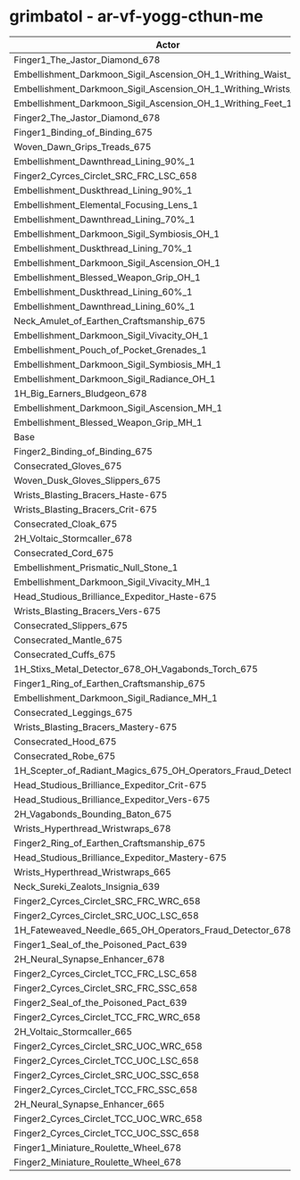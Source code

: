 # grimbatol - ar-vf-yogg-cthun-me
| Actor | DPS | Increase |
|---|:---:|:---:|
|Finger1_The_Jastor_Diamond_678|3332911|1.04%|
|Embellishment_Darkmoon_Sigil_Ascension_OH_1_Writhing_Waist_1|3316979|0.56%|
|Embellishment_Darkmoon_Sigil_Ascension_OH_1_Writhing_Wrists_1|3316035|0.53%|
|Embellishment_Darkmoon_Sigil_Ascension_OH_1_Writhing_Feet_1|3313406|0.45%|
|Finger2_The_Jastor_Diamond_678|3312474|0.42%|
|Finger1_Binding_of_Binding_675|3312394|0.42%|
|Woven_Dawn_Grips_Treads_675|3312330|0.42%|
|Embellishment_Dawnthread_Lining_90%_1|3312075|0.41%|
|Finger2_Cyrces_Circlet_SRC_FRC_LSC_658|3311696|0.40%|
|Embellishment_Duskthread_Lining_90%_1|3311641|0.39%|
|Embellishment_Elemental_Focusing_Lens_1|3309570|0.33%|
|Embellishment_Dawnthread_Lining_70%_1|3307885|0.28%|
|Embellishment_Darkmoon_Sigil_Symbiosis_OH_1|3307151|0.26%|
|Embellishment_Duskthread_Lining_70%_1|3307040|0.26%|
|Embellishment_Darkmoon_Sigil_Ascension_OH_1|3306023|0.22%|
|Embellishment_Blessed_Weapon_Grip_OH_1|3305718|0.21%|
|Embellishment_Duskthread_Lining_60%_1|3305472|0.21%|
|Embellishment_Dawnthread_Lining_60%_1|3305252|0.20%|
|Neck_Amulet_of_Earthen_Craftsmanship_675|3303812|0.16%|
|Embellishment_Darkmoon_Sigil_Vivacity_OH_1|3302951|0.13%|
|Embellishment_Pouch_of_Pocket_Grenades_1|3301065|0.07%|
|Embellishment_Darkmoon_Sigil_Symbiosis_MH_1|3300923|0.07%|
|Embellishment_Darkmoon_Sigil_Radiance_OH_1|3300343|0.05%|
|1H_Big_Earners_Bludgeon_678|3299887|0.04%|
|Embellishment_Darkmoon_Sigil_Ascension_MH_1|3299849|0.04%|
|Embellishment_Blessed_Weapon_Grip_MH_1|3299221|0.02%|
|Base|3298626|0.00%|
|Finger2_Binding_of_Binding_675|3298558|0.00%|
|Consecrated_Gloves_675|3298056|-0.02%|
|Woven_Dusk_Gloves_Slippers_675|3297608|-0.03%|
|Wrists_Blasting_Bracers_Haste-675|3297386|-0.04%|
|Wrists_Blasting_Bracers_Crit-675|3297330|-0.04%|
|Consecrated_Cloak_675|3297228|-0.04%|
|2H_Voltaic_Stormcaller_678|3297121|-0.05%|
|Consecrated_Cord_675|3297056|-0.05%|
|Embellishment_Prismatic_Null_Stone_1|3296917|-0.05%|
|Embellishment_Darkmoon_Sigil_Vivacity_MH_1|3296870|-0.05%|
|Head_Studious_Brilliance_Expeditor_Haste-675|3296551|-0.06%|
|Wrists_Blasting_Bracers_Vers-675|3296349|-0.07%|
|Consecrated_Slippers_675|3296143|-0.08%|
|Consecrated_Mantle_675|3295944|-0.08%|
|Consecrated_Cuffs_675|3295917|-0.08%|
|1H_Stixs_Metal_Detector_678_OH_Vagabonds_Torch_675|3295726|-0.09%|
|Finger1_Ring_of_Earthen_Craftsmanship_675|3295584|-0.09%|
|Embellishment_Darkmoon_Sigil_Radiance_MH_1|3295015|-0.11%|
|Consecrated_Leggings_675|3294511|-0.12%|
|Wrists_Blasting_Bracers_Mastery-675|3293321|-0.16%|
|Consecrated_Hood_675|3289682|-0.27%|
|Consecrated_Robe_675|3289645|-0.27%|
|1H_Scepter_of_Radiant_Magics_675_OH_Operators_Fraud_Detector_678|3287536|-0.34%|
|Head_Studious_Brilliance_Expeditor_Crit-675|3286954|-0.35%|
|Head_Studious_Brilliance_Expeditor_Vers-675|3285289|-0.40%|
|2H_Vagabonds_Bounding_Baton_675|3284826|-0.42%|
|Wrists_Hyperthread_Wristwraps_678|3283163|-0.47%|
|Finger2_Ring_of_Earthen_Craftsmanship_675|3281764|-0.51%|
|Head_Studious_Brilliance_Expeditor_Mastery-675|3279034|-0.59%|
|Wrists_Hyperthread_Wristwraps_665|3273888|-0.75%|
|Neck_Sureki_Zealots_Insignia_639|3272558|-0.79%|
|Finger2_Cyrces_Circlet_SRC_FRC_WRC_658|3269661|-0.88%|
|Finger2_Cyrces_Circlet_SRC_UOC_LSC_658|3268469|-0.91%|
|1H_Fateweaved_Needle_665_OH_Operators_Fraud_Detector_678|3262175|-1.11%|
|Finger1_Seal_of_the_Poisoned_Pact_639|3257256|-1.25%|
|2H_Neural_Synapse_Enhancer_678|3256056|-1.29%|
|Finger2_Cyrces_Circlet_TCC_FRC_LSC_658|3253993|-1.35%|
|Finger2_Cyrces_Circlet_SRC_FRC_SSC_658|3240337|-1.77%|
|Finger2_Seal_of_the_Poisoned_Pact_639|3237647|-1.85%|
|Finger2_Cyrces_Circlet_TCC_FRC_WRC_658|3232906|-1.99%|
|2H_Voltaic_Stormcaller_665|3228832|-2.12%|
|Finger2_Cyrces_Circlet_SRC_UOC_WRC_658|3228027|-2.14%|
|Finger2_Cyrces_Circlet_TCC_UOC_LSC_658|3209047|-2.72%|
|Finger2_Cyrces_Circlet_SRC_UOC_SSC_658|3202562|-2.91%|
|Finger2_Cyrces_Circlet_TCC_FRC_SSC_658|3196423|-3.10%|
|2H_Neural_Synapse_Enhancer_665|3195366|-3.13%|
|Finger2_Cyrces_Circlet_TCC_UOC_WRC_658|3193127|-3.20%|
|Finger2_Cyrces_Circlet_TCC_UOC_SSC_658|3161639|-4.15%|
|Finger1_Miniature_Roulette_Wheel_678|3013897|-8.63%|
|Finger2_Miniature_Roulette_Wheel_678|2996012|-9.17%|
